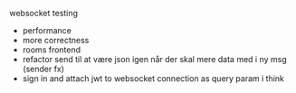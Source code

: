 websocket testing
- performance
- more correctness
- rooms frontend
- refactor send til at være json igen når der skal mere data med i ny msg (sender fx)
- sign in and attach jwt to websocket connection as query param i think